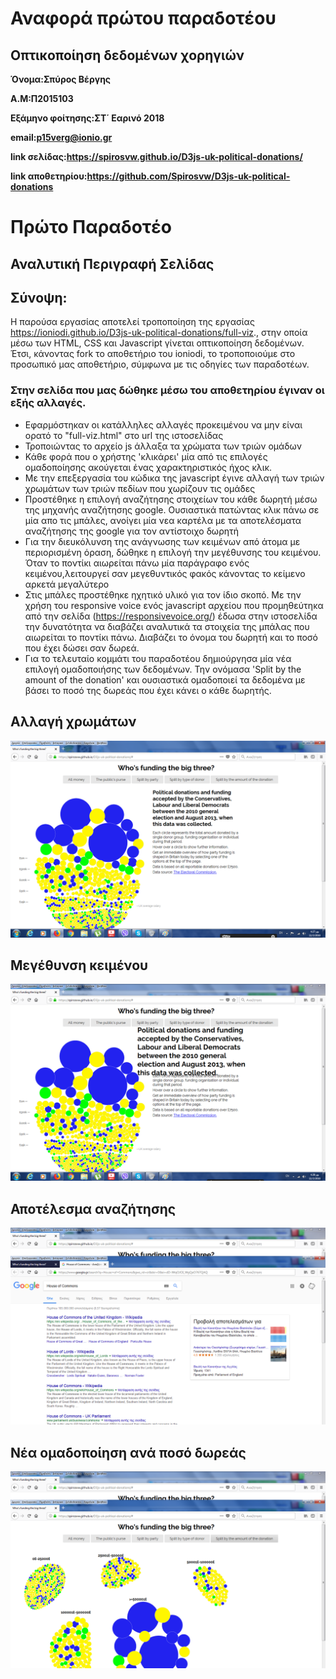 # Αναφορά πρώτου παραδοτέου

## Οπτικοποίηση δεδομένων χορηγιών 

**Όνομα:Σπύρος Βέργης**

**Α.Μ:Π2015103**

**Εξάμηνο φοίτησης:ΣΤ΄ Εαρινό 2018**

**email:p15verg@ionio.gr**

**link σελίδας:https://spirosvw.github.io/D3js-uk-political-donations/**

**link αποθετηρίου:https://github.com/Spirosvw/D3js-uk-political-donations**

# Πρώτο Παραδοτέο

## Αναλυτική Περιγραφή Σελίδας

## Σύνοψη:

Η παρούσα εργασίας αποτελεί τροποποίηση της εργασίας https://ioniodi.github.io/D3js-uk-political-donations/full-viz., στην οποία μέσω των HTML, CSS και Javascript γίνεται οπτικοποίηση δεδομένων. Έτσι, κάνοντας fork το αποθετήριο του ioniodi, το τροποποιούμε στο προσωπικό μας αποθετήριο, σύμφωνα με τις οδηγίες των παραδοτέων.


### Στην σελίδα που μας δώθηκε μέσω του αποθετηρίου έγιναν οι εξής αλλαγές.


* Εφαρμόστηκαν οι κατάλληλες αλλαγές προκειμένου να μην είναι ορατό το "full-viz.html" στο url της ιστοσελίδας
* Τροποιώντας το αρχείο js άλλαξα τα χρώματα των τριών ομάδων
* Κάθε φορά που ο χρήστης 'κλικάρει' μία από τις επιλογές ομαδοποίησης ακούγεται ένας χαρακτηριστικός ήχος κλικ.
* Με την επεξεργασία του  κώδικα της javascript έγινε αλλαγή των τριών χρωμάτων των τριών πεδίων που χωρίζουν τις ομάδες
* Προστέθηκε η επιλογή αναζήτησης στοιχείων του κάθε δωρητή μέσω της μηχανής αναζήτησης google. Ουσιαστικά πατώντας κλικ πάνω σε μία απο τις μπάλες, ανοίγει μία νεα καρτέλα με τα αποτελέσματα αναζήτησης της google για τον αντίστοιχο δωρητή
* Για την διευκόλυνση της ανάγνωσης των κειμένων από άτομα με περιορισμένη όραση, δώθηκε η επιλογή την μεγέθυνσης του κειμένου. Όταν το ποντίκι αιωρείται πάνω μία παράγραφο ενός κειμένου,λειτουργεί σαν μεγεθυντικός φακός κάνοντας το κείμενο αρκετά μεγαλύτερο
* Στις μπάλες προστέθηκε ηχητικό υλικό για τον ίδιο σκοπό. Με την χρήση του responsive voice ενός javascript αρχείου που προμηθεύτηκα από την σελίδα (https://responsivevoice.org/) έδωσα στην ιστοσελίδα την δυνατότητα να διαβάζει αναλυτικά τα στοιχεία της μπάλας που αιωρείται το ποντίκι πάνω. Διαβάζει το όνομα του δωρητή και το ποσό που έχει δώσει σαν δωρεά.
* Για το τελευταίο κομμάτι του παραδοτέου δημιούργησα μία νέα επιλογή ομαδοποιήσης των δεδομένων. Την ονόμασα 'Split by the amount of the donation' και ουσιαστικά ομαδοποιεί τα δεδομένα με βάσει το ποσό της δωρεάς που έχει κάνει ο κάθε δωρητής.

## Αλλαγή χρωμάτων
![](projects/2015103/image1.png)

## Μεγέθυνση κειμένου
![](projects/2015103/image2.png)

## Αποτέλεσμα αναζήτησης
![](projects/2015103/image3.png)

## Νέα ομαδοποίηση ανά ποσό δωρεάς
![](projects/2015103/image4.png)



